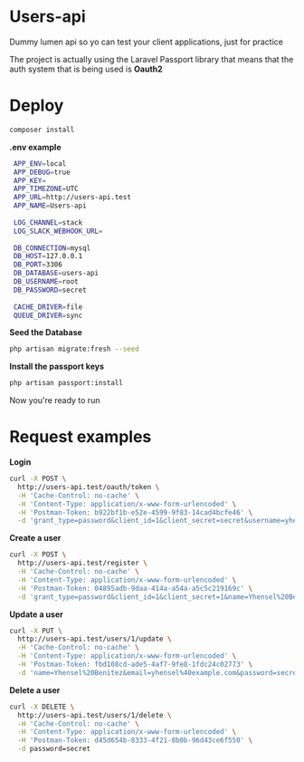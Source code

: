 # Users-api
Dummy lumen api so yo can test your client applications, just for practice

The project is actually using the Laravel Passport library that means that the auth system that is being used is **Oauth2** 

# Deploy

```sh
composer install
```

**.env example**

```sh
 APP_ENV=local
 APP_DEBUG=true
 APP_KEY=
 APP_TIMEZONE=UTC
 APP_URL=http://users-api.test
 APP_NAME=Users-api
 
 LOG_CHANNEL=stack
 LOG_SLACK_WEBHOOK_URL=
 
 DB_CONNECTION=mysql
 DB_HOST=127.0.0.1
 DB_PORT=3306
 DB_DATABASE=users-api
 DB_USERNAME=root
 DB_PASSWORD=secret
 
 CACHE_DRIVER=file
 QUEUE_DRIVER=sync
 ```

**Seed the Database**
```sh
php artisan migrate:fresh --seed
```
 
**Install the passport keys**
```sh
php artisan passport:install 
```

Now you're ready to run

# Request examples 

**Login**
```sh
curl -X POST \
  http://users-api.test/oauth/token \
  -H 'Cache-Control: no-cache' \
  -H 'Content-Type: application/x-www-form-urlencoded' \
  -H 'Postman-Token: b922bf1b-e52e-4599-9f83-14cad4bcfe46' \
  -d 'grant_type=password&client_id=1&client_secret=secret&username=yhensel%40example.com&password=secret'
```

**Create a user**
```sh
curl -X POST \
  http://users-api.test/register \
  -H 'Cache-Control: no-cache' \
  -H 'Content-Type: application/x-www-form-urlencoded' \
  -H 'Postman-Token: 04895adb-9daa-414a-a54a-a5c5c219169c' \
  -d 'grant_type=password&client_id=1&client_secret=1&name=Yhensel%20Benitez&email=yhensel%40exam.com&password=secret&confirm_password=secret'
```

**Update a user**
```sh
curl -X PUT \
  http://users-api.test/users/1/update \
  -H 'Cache-Control: no-cache' \
  -H 'Content-Type: application/x-www-form-urlencoded' \
  -H 'Postman-Token: fbd108cd-ade5-4af7-9fe8-1fdc24c02773' \
  -d 'name=Yhensel%20Benitez&email=yhensel%40example.com&password=secret&new_password=123456&confirm_password=123456'
```

**Delete a user**

```sh
curl -X DELETE \
  http://users-api.test/users/1/delete \
  -H 'Cache-Control: no-cache' \
  -H 'Content-Type: application/x-www-form-urlencoded' \
  -H 'Postman-Token: d45d654b-8333-4f21-8b0b-96d43ce6f550' \
  -d password=secret
```


